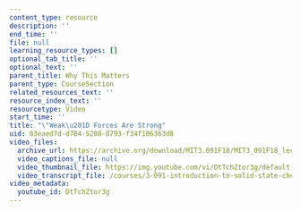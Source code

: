 ```yaml
---
content_type: resource
description: ''
end_time: ''
file: null
learning_resource_types: []
optional_tab_title: ''
optional_text: ''
parent_title: Why This Matters
parent_type: CourseSection
related_resources_text: ''
resource_index_text: ''
resourcetype: Video
start_time: ''
title: "\"Weak\u201D Forces Are Strong"
uid: 83eaed7d-d784-5208-8793-f34f106363d8
video_files:
  archive_url: https://archive.org/download/MIT3.091F18/MIT3_091F18_lec14_wtm_300k.mp4
  video_captions_file: null
  video_thumbnail_file: https://img.youtube.com/vi/DtTchZtor3g/default.jpg
  video_transcript_file: /courses/3-091-introduction-to-solid-state-chemistry-fall-2018/66c32ccbaa53b7287806939e861443f4_DtTchZtor3g.pdf
video_metadata:
  youtube_id: DtTchZtor3g
---
```

